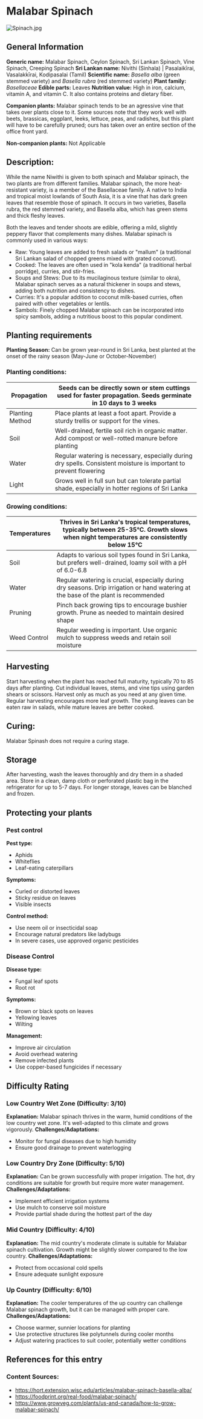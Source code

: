 # Malabar Spinach
![Spinach.jpg](../../assets/images/Spinach.jpg "Rasbak, CC BY-SA 3.0 <https://creativecommons.org/licenses/by-sa/3.0>, via Wikimedia Commons")
## General Information
**Generic name:** Malabar Spinach, Ceylon Spinach, Sri Lankan Spinach, Vine Spinach, Creeping Spinach
**Sri Lankan name:** Nivithi (Sinhala) | Pasalaikīrai, Vasalakkīrai, Kodipasalai (Tamil)
**Scientific name:** _Basella alba_ (green stemmed variety) and _Basella rubra_ (red stemmed variety)
**Plant family:** _Basellaceae_
**Edible parts:** Leaves
**Nutrition value:** High in iron, calcium, vitamin A, and vitamin C. It also contains proteins and dietary fiber.

**Companion plants:** Malabar spinach tends to be an agressive vine that takes over plants close to it. Some sources note that they work well with beets, brassicas, eggplant, leeks, lettuce, peas, and radishes, but this plant will have to be carefully pruned; ours has taken over an entire section of the office front yard. 

**Non-companion plants:** Not Applicable

## Description:
While the name Niwithi is given to both spinach and Malabar spinach, the two plants are from different families. Malabar spinach, the more heat-resistant variety, is a member of the Basellaceae family. A native to India and tropical moist lowlands of South Asia, it is a vine that has dark green leaves that resemble those of spinach. It occurs in two varieties, Basella rubra, the red stemmed variety, and Basella alba, which has green stems and thick fleshy leaves.

Both the leaves and tender shoots are edible, offering a mild, slightly peppery flavor that complements many dishes. Malabar spinach is commonly used in various ways:

- Raw: Young leaves are added to fresh salads or "mallum" (a traditional Sri Lankan salad of chopped greens mixed with grated coconut).
- Cooked: The leaves are often used in "kola kenda" (a traditional herbal porridge), curries, and stir-fries.
- Soups and Stews: Due to its mucilaginous texture (similar to okra), Malabar spinach serves as a natural thickener in soups and stews, adding both nutrition and consistency to dishes.
- Curries: It's a popular addition to coconut milk-based curries, often paired with other vegetables or lentils.
- Sambols: Finely chopped Malabar spinach can be incorporated into spicy sambols, adding a nutritious boost to this popular condiment.

## Planting requirements
**Planting Season:** Can be grown year-round in Sri Lanka, best planted at the onset of the rainy season (May-June or October-November)

### Planting conditions:
| Propagation | Seeds can be directly sown or stem cuttings used for faster propagation. Seeds germinate in 10 days to 3 weeks |
|----|----|
| Planting Method | Place plants at least a foot apart. Provide a sturdy trellis or support for the vines. |
| Soil | Well-drained, fertile soil rich in organic matter. Add compost or well-rotted manure before planting |
| Water | Regular watering is necessary, especially during dry spells. Consistent moisture is important to prevent flowering |
| Light | Grows well in full sun but can tolerate partial shade, especially in hotter regions of Sri Lanka |

### Growing conditions:
| Temperatures | Thrives in Sri Lanka's tropical temperatures, typically between 25-35°C. Growth slows when night temperatures are consistently below 15°C |
|--------|----------------|
| Soil | Adapts to various soil types found in Sri Lanka, but prefers well-drained, loamy soil with a pH of 6.0-6.8 |
| Water | Regular watering is crucial, especially during dry seasons. Drip irrigation or hand watering at the base of the plant is recommended |
| Pruning | Pinch back growing tips to encourage bushier growth. Prune as needed to maintain desired shape |
| Weed Control | Regular weeding is important. Use organic mulch to suppress weeds and retain soil moisture |

## Harvesting
Start harvesting when the plant has reached full maturity, typically 70 to 85 days after planting. Cut individual leaves, stems, and vine tips using garden shears or scissors. Harvest only as much as you need at any given time. Regular harvesting encourages more leaf growth. The young leaves can be eaten raw in salads, while mature leaves are better cooked.

## Curing:
Malabar Spinash does not require a curing stage.

## Storage
After harvesting, wash the leaves thoroughly and dry them in a shaded area. Store in a clean, damp cloth or perforated plastic bag in the refrigerator for up to 5-7 days. For longer storage, leaves can be blanched and frozen.

## Protecting your plants
### Pest control
**Pest type:**
- Aphids
- Whiteflies
- Leaf-eating caterpillars

**Symptoms:**
- Curled or distorted leaves
- Sticky residue on leaves
- Visible insects

**Control method:**
- Use neem oil or insecticidal soap
- Encourage natural predators like ladybugs
- In severe cases, use approved organic pesticides

### Disease Control
**Disease type:**
- Fungal leaf spots
- Root rot

**Symptoms:**
- Brown or black spots on leaves
- Yellowing leaves
- Wilting

**Management:**
- Improve air circulation
- Avoid overhead watering
- Remove infected plants
- Use copper-based fungicides if necessary

## Difficulty Rating
### Low Country Wet Zone (Difficulty: 3/10)
**Explanation:** Malabar spinach thrives in the warm, humid conditions of the low country wet zone. It's well-adapted to this climate and grows vigorously.
**Challenges/Adaptations:**
- Monitor for fungal diseases due to high humidity
- Ensure good drainage to prevent waterlogging

### Low Country Dry Zone (Difficulty: 5/10)
**Explanation:** Can be grown successfully with proper irrigation. The hot, dry conditions are suitable for growth but require more water management.
**Challenges/Adaptations:**
- Implement efficient irrigation systems
- Use mulch to conserve soil moisture
- Provide partial shade during the hottest part of the day

### Mid Country (Difficulty: 4/10)
**Explanation:** The mid country's moderate climate is suitable for Malabar spinach cultivation. Growth might be slightly slower compared to the low country.
**Challenges/Adaptations:**
- Protect from occasional cold spells
- Ensure adequate sunlight exposure

### Up Country (Difficulty: 6/10)
**Explanation:** The cooler temperatures of the up country can challenge Malabar spinach growth, but it can be managed with proper care.
**Challenges/Adaptations:**
- Choose warmer, sunnier locations for planting
- Use protective structures like polytunnels during cooler months
- Adjust watering practices to suit cooler, potentially wetter conditions

## References for this entry
### Content Sources:
- https://hort.extension.wisc.edu/articles/malabar-spinach-basella-alba/
- https://foodprint.org/real-food/malabar-spinach/
- https://www.growveg.com/plants/us-and-canada/how-to-grow-malabar-spinach/
